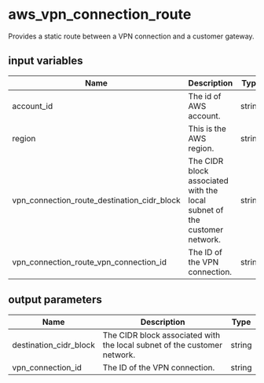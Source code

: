 # aws_vpn_connection_route

Provides a static route between a VPN connection and a customer gateway.

## input variables

| Name | Description | Type | Default | Required |
|------|-------------|:----:|:-----:|:-----:|
|account_id|The id of AWS account.|string||Yes|
|region|This is the AWS region.|string|us-east-1|Yes|
|vpn_connection_route_destination_cidr_block|The CIDR block associated with the local subnet of the customer network.|string||Yes|
|vpn_connection_route_vpn_connection_id|The ID of the VPN connection.|string||Yes|

## output parameters

| Name | Description | Type |
|------|-------------|:----:|
|destination_cidr_block|The CIDR block associated with the local subnet of the customer network.|string|
|vpn_connection_id|The ID of the VPN connection.|string|